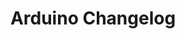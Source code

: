 ---
title: "Arduino Changelog"
slug: Arduino-Changelog
customHeadElements:
  - <link rel="manifest" href="manifest.json" />
---